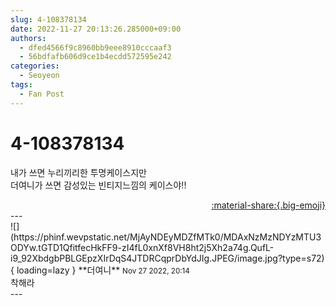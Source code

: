 ```yaml
---
slug: 4-108378134
date: 2022-11-27 20:13:26.285000+09:00
authors:
  - dfed4566f9c8960bb9eee8910cccaaf3
  - 56bdfafb606d9ce1b4ecdd572595e242
categories:
  - Seoyeon
tags:
  - Fan Post
---
```


# 4-108378134

<div class="post-container" markdown="1">
<div class="content-container md-sidebar__scrollwrap" markdown="1">

내가 쓰면 누리끼리한 투명케이스지만<br>더여니가 쓰면 감성있는 빈티지느낌의 케이스야!!

</div>
</div>

<div style="text-align: right;" markdown="1">
<a href="https://weverse.io/fromis9/fanpost/4-108378134" style="text-align: right;">:material-share:{.big-emoji}</a>
</div>
---

<div class="comments-container md-sidebar__scrollwrap" markdown="1">
<div class="comment" markdown="1">
<div class='id-container' markdown="1">
![](https://phinf.wevpstatic.net/MjAyNDEyMDZfMTk0/MDAxNzMzNDYzMTU3ODYw.tGTD1QfitfecHkFF9-zI4fL0xnXf8VH8ht2j5Xh2a74g.QufL-i9_92XbdgbPBLGEpzXIrDqS4JTDRCqprDbYdJIg.JPEG/image.jpg?type=s72){ loading=lazy }
**<span class="artist">더여니</span>** <small>Nov 27 2022, 20:14</small><br>
</div>
<div class='comment-body' markdown="1">
착해라
</div>
</div>
</div>
---
